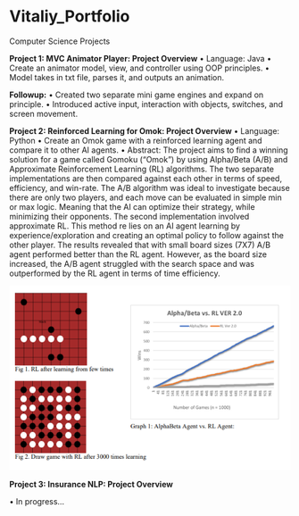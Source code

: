 # Vitaliy_Portfolio
Computer Science Projects




**Project 1: MVC Animator Player: Project Overview**
•	Language: Java
•	Create an animator model, view, and controller using OOP principles.
•	Model takes in txt file, parses it, and outputs an animation.

**Followup:**
•	Created two separate mini game engines and expand on principle.
•	Introduced active input, interaction with objects, switches, and screen movement.


**Project 2: Reinforced Learning for Omok: Project Overview**
•	Language: Python
•	Create an Omok game with a reinforced learning agent and compare it to other AI agents. 
•	Abstract: The project aims to find a winning solution for a game called Gomoku (“Omok”) by using Alpha/Beta (A/B) and Approximate Reinforcement Learning (RL) algorithms. The two separate implementations are then compared against each other in terms of speed, efficiency, and win-rate. The A/B algorithm was ideal to investigate because there are only two players, and each move can be evaluated in simple min or max logic. Meaning that the AI can optimize their strategy, while minimizing their opponents. The second implementation involved approximate RL. This method re lies on an AI agent learning by experience/exploration and creating an optimal policy to follow against the other player. The results revealed that with small board sizes (7X7) A/B agent performed better than the RL agent. However, as the board size increased, the A/B agent struggled with the search space and was outperformed by the RL agent in terms of time efficiency. 

![](AI_project.png)


**Project 3: Insurance NLP: Project Overview**

•	In progress…
